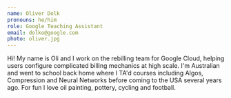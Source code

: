 ```yaml
---
name: Oliver Dolk
pronouns: he/him
role: Google Teaching Assistant
email: dolko@google.com
photo: oliver.jpg
---
```


Hi! My name is Oli and I work on the rebilling team for Google Cloud, helping users configure complicated billing mechanics at high scale. I'm Australian and went to school back home where I TA'd courses including Algos, Compression and Neural Networks before coming to the USA several years ago. For fun I love oil painting, pottery, cycling and football.
